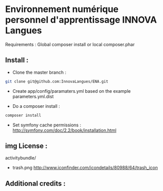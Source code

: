 Environnement numérique personnel d'apprentissage INNOVA Langues
======================================================

Requirements : Global composer install or local composer.phar

Install :
---------

- Clone the master branch :


```bash
git clone git@github.com:InnovaLangues/ENA.git
```

- Create app/config/paramaters.yml based on the example parameters.yml.dist

- Do a composer install :

```bash
composer install
```

- Set symfony cache permissions : http://symfony.com/doc/2.2/book/installation.html


img License :
-------------
activitybundle/
- trash.png http://www.iconfinder.com/icondetails/80988/64/trash_icon

Additional credits :
--------------------
